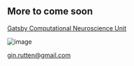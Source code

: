 
## More to come soon 
[Gatsby Computational Neuroscience Unit](http://www.gatsby.ucl.ac.uk/)


![image](https://github.com/vrutten/vrutten.github.io/blob/master/src/test.png)

<a href="mailto:gin.rutten@gmail.com">gin.rutten@gmail.com</a>

